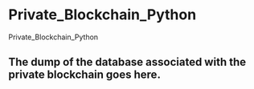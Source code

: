 # Private_Blockchain_Python
Private_Blockchain_Python


## The dump of the database associated with the private blockchain goes here. 
